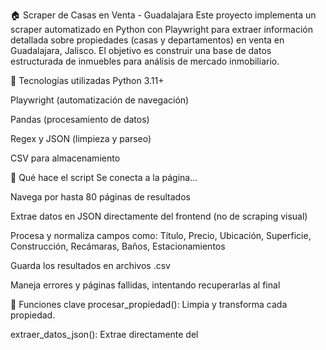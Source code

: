 🏠 Scraper de Casas en Venta - Guadalajara 
Este proyecto implementa un scraper automatizado en Python con Playwright para extraer información detallada sobre propiedades (casas y departamentos) en venta en Guadalajara, Jalisco. El objetivo es construir una base de datos estructurada de inmuebles para análisis de mercado inmobiliario.

🔧 Tecnologías utilizadas
Python 3.11+

Playwright (automatización de navegación)

Pandas (procesamiento de datos)

Regex y JSON (limpieza y parseo)

CSV para almacenamiento

📄 Qué hace el script
Se conecta a la página...

Navega por hasta 80 páginas de resultados

Extrae datos en JSON directamente del frontend (no de scraping visual)

Procesa y normaliza campos como:
Título, Precio, Ubicación, Superficie, Construcción, Recámaras, Baños, Estacionamientos

Guarda los resultados en archivos .csv

Maneja errores y páginas fallidas, intentando recuperarlas al final

🧠 Funciones clave
procesar_propiedad(): Limpia y transforma cada propiedad.

extraer_datos_json(): Extrae directamente del <script> embebido en la web.

procesar_pagina(): Implementa retry inteligente y espera aleatoria.

recuperar_paginas_fallidas(): Intenta rescatar propiedades que fallaron en el primer scraping.


##NO SE ANEXA EL CÓDIGO POR CUESTIONES DE SEGURIDAD##
